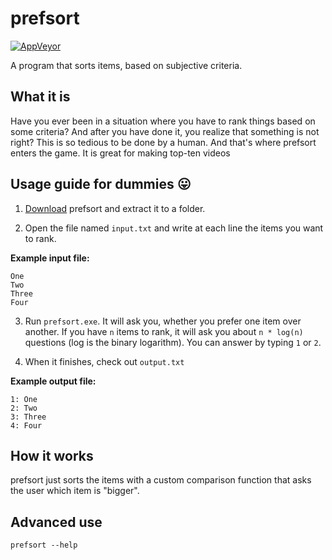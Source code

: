 # prefsort

[![AppVeyor](https://img.shields.io/appveyor/ci/teo-tsirpanis/prefsort.svg?style=flat-square)](https://github.com/teo-tsirpanis/prefsort)

A program that sorts items, based on subjective criteria.

## What it is

Have you ever been in a situation where you have to rank things based on some criteria? And after you have done it, you realize that something is not right? This is so tedious to be done by a human. And that's where prefsort enters the game. It is great for making top-ten videos

## Usage guide for dummies 😛

1. [Download](https://github.com/teo-tsirpanis/prefsort/releases) prefsort and extract it to a folder.

2. Open the file named `input.txt` and write at each line the items you want to rank.

__Example input file:__

```
One
Two
Three
Four
```

3. Run `prefsort.exe`. It will ask you, whether you prefer one item over another. If you have `n` items to rank, it will ask you about `n * log(n)` questions (log is the binary logarithm). You can answer by typing `1` or `2`.

4. When it finishes, check out `output.txt`

__Example output file:__

```
1: One
2: Two
3: Three
4: Four
```

## How it works

prefsort just sorts the items with a custom comparison function that asks the user which item is "bigger".

## Advanced use

`prefsort --help`
